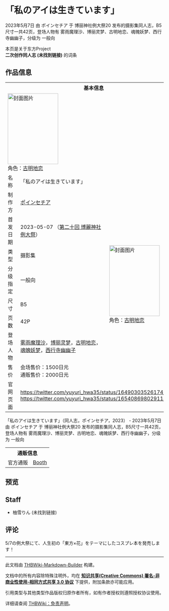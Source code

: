 # 「私のアイは生きています」

<!-- source html: G:\repos\THBWiki-Markdown-Builder\THBWikiMarkdown\Temp\main\c\cd\ns0%3A%E3%80%8C%E7%A7%81%E3%81%AE%E3%82%A2%E3%82%A4%E3%81%AF%E7%94%9F%E3%81%8D%E3%81%A6%E3%81%84%E3%81%BE%E3%81%99%E3%80%8D.html -->

2023年5月7日 由 ポインセチア 于 博丽神社例大祭20 发布的摄影集同人志，B5尺寸一共42页，登场人物有 雾雨魔理沙、博丽灵梦、古明地恋、魂魄妖梦、西行寺幽幽子，分级为 一般向

本页是关于东方Project  
 **二次创作同人志 (未找到链接)** 的词条

## 作品信息

<table><tbody><tr><th colspan="3">基本信息</th></tr><tr><td class="cover-artwork-mobile" colspan="2"><a href="./文件-「私のアイは生きています」封面.png.md" class="image" title="封面图片"><img alt="封面图片" src="https://upload.thwiki.cc/thumb/e/e1/%E3%80%8C%E7%A7%81%E3%81%AE%E3%82%A2%E3%82%A4%E3%81%AF%E7%94%9F%E3%81%8D%E3%81%A6%E3%81%84%E3%81%BE%E3%81%99%E3%80%8D%E5%B0%81%E9%9D%A2.png/160px-%E3%80%8C%E7%A7%81%E3%81%AE%E3%82%A2%E3%82%A4%E3%81%AF%E7%94%9F%E3%81%8D%E3%81%A6%E3%81%84%E3%81%BE%E3%81%99%E3%80%8D%E5%B0%81%E9%9D%A2.png" decoding="async" loading="lazy" width="160" height="224" srcset="https://upload.thwiki.cc/thumb/e/e1/%E3%80%8C%E7%A7%81%E3%81%AE%E3%82%A2%E3%82%A4%E3%81%AF%E7%94%9F%E3%81%8D%E3%81%A6%E3%81%84%E3%81%BE%E3%81%99%E3%80%8D%E5%B0%81%E9%9D%A2.png/240px-%E3%80%8C%E7%A7%81%E3%81%AE%E3%82%A2%E3%82%A4%E3%81%AF%E7%94%9F%E3%81%8D%E3%81%A6%E3%81%84%E3%81%BE%E3%81%99%E3%80%8D%E5%B0%81%E9%9D%A2.png 1.5x, https://upload.thwiki.cc/thumb/e/e1/%E3%80%8C%E7%A7%81%E3%81%AE%E3%82%A2%E3%82%A4%E3%81%AF%E7%94%9F%E3%81%8D%E3%81%A6%E3%81%84%E3%81%BE%E3%81%99%E3%80%8D%E5%B0%81%E9%9D%A2.png/320px-%E3%80%8C%E7%A7%81%E3%81%AE%E3%82%A2%E3%82%A4%E3%81%AF%E7%94%9F%E3%81%8D%E3%81%A6%E3%81%84%E3%81%BE%E3%81%99%E3%80%8D%E5%B0%81%E9%9D%A2.png 2x" data-file-width="795" data-file-height="1112"></a><div class="cover-char">角色：<a href="./古明地恋.md" title="古明地恋">古明地恋</a></div></td>
</tr><tr><td class="label">名称</td><td colspan="2"> 「私のアイは生きています」 </td></tr><tr><td class="label">制作方</td><td><a href="./ポインセチア.md" title="ポインセチア">ポインセチア</a></td><td class="cover-artwork" rowspan="8" style="min-width:224px;"><a href="./文件-「私のアイは生きています」封面.png.md" class="image" title="封面图片"><img alt="封面图片" src="https://upload.thwiki.cc/thumb/e/e1/%E3%80%8C%E7%A7%81%E3%81%AE%E3%82%A2%E3%82%A4%E3%81%AF%E7%94%9F%E3%81%8D%E3%81%A6%E3%81%84%E3%81%BE%E3%81%99%E3%80%8D%E5%B0%81%E9%9D%A2.png/160px-%E3%80%8C%E7%A7%81%E3%81%AE%E3%82%A2%E3%82%A4%E3%81%AF%E7%94%9F%E3%81%8D%E3%81%A6%E3%81%84%E3%81%BE%E3%81%99%E3%80%8D%E5%B0%81%E9%9D%A2.png" decoding="async" loading="lazy" width="160" height="224" srcset="https://upload.thwiki.cc/thumb/e/e1/%E3%80%8C%E7%A7%81%E3%81%AE%E3%82%A2%E3%82%A4%E3%81%AF%E7%94%9F%E3%81%8D%E3%81%A6%E3%81%84%E3%81%BE%E3%81%99%E3%80%8D%E5%B0%81%E9%9D%A2.png/240px-%E3%80%8C%E7%A7%81%E3%81%AE%E3%82%A2%E3%82%A4%E3%81%AF%E7%94%9F%E3%81%8D%E3%81%A6%E3%81%84%E3%81%BE%E3%81%99%E3%80%8D%E5%B0%81%E9%9D%A2.png 1.5x, https://upload.thwiki.cc/thumb/e/e1/%E3%80%8C%E7%A7%81%E3%81%AE%E3%82%A2%E3%82%A4%E3%81%AF%E7%94%9F%E3%81%8D%E3%81%A6%E3%81%84%E3%81%BE%E3%81%99%E3%80%8D%E5%B0%81%E9%9D%A2.png/320px-%E3%80%8C%E7%A7%81%E3%81%AE%E3%82%A2%E3%82%A4%E3%81%AF%E7%94%9F%E3%81%8D%E3%81%A6%E3%81%84%E3%81%BE%E3%81%99%E3%80%8D%E5%B0%81%E9%9D%A2.png 2x" data-file-width="795" data-file-height="1112"></a><div class="cover-char">角色：<a href="./古明地恋.md" title="古明地恋">古明地恋</a></div></td>
</tr><tr><td class="label">首发日期</td><td>2023-05-07&#160;（<a href="/展会作品列表?e=%E5%8D%9A%E4%B8%BD%E7%A5%9E%E7%A4%BE%E4%BE%8B%E5%A4%A7%E7%A5%AD%2320">第二十回 博麗神社例大祭</a>）</td></tr><tr><td class="label">类型</td><td>摄影集</td></tr><tr><td class="label">分级指定</td><td>一般向</td></tr><tr><td class="label">尺寸</td><td>B5</td></tr><tr><td class="label">页数</td><td>42P</td></tr><tr><td class="label">登场人物</td><td><a href="./雾雨魔理沙.md" title="雾雨魔理沙">雾雨魔理沙</a>，<a href="./博丽灵梦.md" title="博丽灵梦">博丽灵梦</a>，<a href="./古明地恋.md" title="古明地恋">古明地恋</a>，<a href="./魂魄妖梦.md" title="魂魄妖梦">魂魄妖梦</a>，<a href="./西行寺幽幽子.md" title="西行寺幽幽子">西行寺幽幽子</a></td></tr><tr><td class="label">售价</td><td>会场售价：1500日元<br>通贩售价：2000日元</td></tr>
<tr><td class="label">官网页面</td><td colspan="2"><a rel="nofollow" class="external free" href="https://twitter.com/yuyuri_hwa35/status/1649030352617484289">https://twitter.com/yuyuri_hwa35/status/1649030352617484289</a><br><a rel="nofollow" class="external free" href="https://twitter.com/yuyuri_hwa35/status/1654086980291141632">https://twitter.com/yuyuri_hwa35/status/1654086980291141632</a></td></tr></tbody></table>

「私のアイは生きています」（同人志，ポインセチア，2023） - 2023年5月7日 由 ポインセチア 于 博丽神社例大祭20 发布的摄影集同人志，B5尺寸一共42页，登场人物有 雾雨魔理沙、博丽灵梦、古明地恋、魂魄妖梦、西行寺幽幽子，分级为 一般向

<table><tbody><tr><th colspan="3">通贩信息</th></tr><tr><td class="label">官方通贩</td><td colspan="2"><a rel="nofollow" class="external text" href="https://poinsettiayuyuki.booth.pm/items/4559044">Booth</a></td></tr></tbody></table>



## 预览

## Staff
- 柚雪りん (未找到链接)


## 评论
  
5/7の例大祭にて、人生初の「東方×花」をテーマにしたコスプレ本を発売します！
  
  
  

  





---

此文档由 [THBWiki-Markdown-Builder](https://github.com/Delsin-Yu/THBWiki-Markdown-Builder) 构建。

文档中的所有内容除特殊注明外，均在 [**知识共享(Creative Commons) 署名-非商业性使用-相同方式共享 3.0 协议**](https://creativecommons.org/licenses/by-sa/3.0/deed.zh-hans) 下提供，附加条款亦可能应用。

引用类型与其他类型作品版权归原作者所有，如有作者授权则遵照授权协议使用。

详细请查阅 [THBWiki：免责声明](https://thbwiki.cc/THBWiki:%E5%85%8D%E8%B4%A3%E5%A3%B0%E6%98%8E)。

